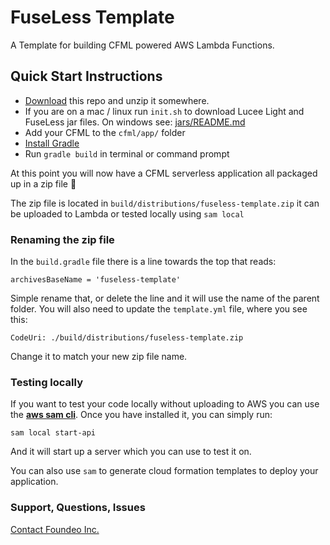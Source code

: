 # FuseLess Template

A Template for building CFML powered AWS Lambda Functions.

## Quick Start Instructions

- [Download](https://github.com/foundeo/fuseless-template/archive/master.zip) this repo and unzip it somewhere.
- If you are on a mac / linux run `init.sh` to download Lucee Light and FuseLess jar files. On windows see: [jars/README.md](jars/README.md)
- Add your CFML to the `cfml/app/` folder
- [Install Gradle](https://gradle.org/install/)
- Run `gradle build` in terminal or command prompt

At this point you will now have a CFML serverless application all packaged up in a zip file 🎉 

The zip file is located in `build/distributions/fuseless-template.zip` it can be uploaded to Lambda or tested locally using `sam local`

### Renaming the zip file

In the `build.gradle` file there is a line towards the top that reads:

	archivesBaseName = 'fuseless-template'

Simple rename that, or delete the line and it will use the name of the parent folder. You will also need to update the `template.yml` file, where you see this:

	CodeUri: ./build/distributions/fuseless-template.zip

Change it to match your new zip file name.

### Testing locally 

If you want to test your code locally without uploading to AWS you can use the [**aws sam cli**](https://github.com/awslabs/aws-sam-cli). Once you have installed it, you can simply run:

	sam local start-api

And it will start up a server which you can use to test it on.

You can also use `sam` to generate cloud formation templates to deploy your application. 

### Support, Questions, Issues

[Contact Foundeo Inc.](https://foundeo.com/consulting/coldfusion/) 